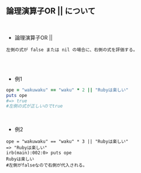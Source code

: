 ## 論理演算子OR || について 
<br>

- 論理演算子OR ||  
```
左側の式が false または nil の場合に、右側の式を評価する。
```
<br>
<br>

- 例1  
```rb
ope = "wakuwaku" == "waku" * 2 || "Rubyは楽しい"
puts ope
#=> true
#左側の式が正しいのでtrue
```
<br>

- 例2  
```
ope = "wakuwaku" == "waku" * 3 || "Rubyは楽しい"
=> "Rubyは楽しい"
irb(main):002:0> puts ope
Rubyは楽しい
#左側がfalseなので右側が代入される。
```
